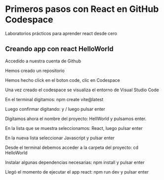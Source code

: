 # Primeros pasos con React en GitHub Codespace
Laboratorios prácticos para aprender react desde cero

## Creando app con react HelloWorld

Accedido a nuestra cuenta de Github

Hemos creado un repositorio

Hemos hecho click en el boton code, clic en Codespace

Una vez creado el codespace se visualiza el entorno de Visual Studio Code

En el terminal digitamos: npm create vite@latest

Luego confirmar digitando: y / luego pulsar enter

Digitamos ahora el nombre del proyecto: HellWorld y pulsamos enter.

En la lista que se muestra seleccionamos: React, luego pulsar enter

En la nueva lista seleccionar Javascript y pulsar enter

Desde el terminal debemos acceder a la carpeta del proyecto: cd HelloWorld

Instalar algunas dependencias necesarias: npm install y pulsar enter

Llegó el momento de ejecutar el app react: npm run dev y pulsar enter